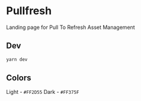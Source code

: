 # Pullfresh

Landing page for Pull To Refresh Asset Management

## Dev

```sh
yarn dev
```

## Colors

Light - `#FF2D55`
Dark - `#FF375F`
